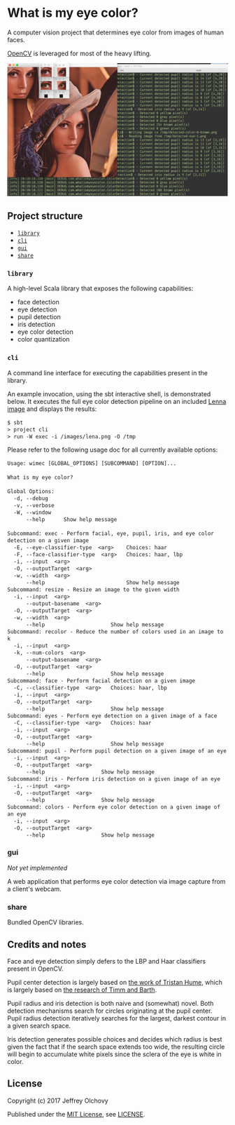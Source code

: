 # What is my eye color?
A computer vision project that determines eye color from images of human faces.

[OpenCV](https://opencv.org) is leveraged for most of the heavy lifting.

![Screenshot of CLI output when run against the 'Lenna' image](screenshots/wimec-lena-output.png)

## Project structure

- [`library`](#library)
- [`cli`](#cli)
- [`gui`](#gui)
- [`share`](#share)

### `library`
A high-level Scala library that exposes the following capabilities:

- face detection
- eye detection
- pupil detection
- iris detection
- eye color detection
- color quantization

### `cli`
A command line interface for executing the capabilities present in the library.

An example invocation, using the sbt interactive shell, is demonstrated below. It executes the full eye color detection pipeline on an included [Lenna image](https://en.wikipedia.org/wiki/Lenna) and displays the results:
```
$ sbt
> project cli
> run -W exec -i /images/lena.png -O /tmp
```

Please refer to the following usage doc for all currently available options:
```
Usage: wimec [GLOBAL_OPTIONS] [SUBCOMMAND] [OPTION]...

What is my eye color?

Global Options:
  -d, --debug
  -v, --verbose
  -W, --window
      --help      Show help message

Subcommand: exec - Perform facial, eye, pupil, iris, and eye color detection on a given image
  -E, --eye-classifier-type  <arg>    Choices: haar
  -F, --face-classifier-type  <arg>   Choices: haar, lbp
  -i, --input  <arg>
  -O, --outputTarget  <arg>
  -w, --width  <arg>
      --help                          Show help message
Subcommand: resize - Resize an image to the given width
  -i, --input  <arg>
      --output-basename  <arg>
  -O, --outputTarget  <arg>
  -w, --width  <arg>
      --help                     Show help message
Subcommand: recolor - Reduce the number of colors used in an image to k
  -i, --input  <arg>
  -k, --num-colors  <arg>
      --output-basename  <arg>
  -O, --outputTarget  <arg>
      --help                     Show help message
Subcommand: face - Perform facial detection on a given image
  -C, --classifier-type  <arg>   Choices: haar, lbp
  -i, --input  <arg>
  -O, --outputTarget  <arg>
      --help                     Show help message
Subcommand: eyes - Perform eye detection on a given image of a face
  -C, --classifier-type  <arg>   Choices: haar
  -i, --input  <arg>
  -O, --outputTarget  <arg>
      --help                     Show help message
Subcommand: pupil - Perform pupil detection on a given image of an eye
  -i, --input  <arg>
  -O, --outputTarget  <arg>
      --help                  Show help message
Subcommand: iris - Perform iris detection on a given image of an eye
  -i, --input  <arg>
  -O, --outputTarget  <arg>
      --help                  Show help message
Subcommand: colors - Perform eye color detection on a given image of an eye
  -i, --input  <arg>
  -O, --outputTarget  <arg>
      --help                  Show help message
```

### gui
*Not yet implemented*

A web application that performs eye color detection via image capture from a client's webcam.

### share
Bundled OpenCV libraries.

## Credits and notes
Face and eye detection simply defers to the LBP and Haar classifiers present in OpenCV.

Pupil center detection is largely based on [the work of Tristan Hume](http://thume.ca/projects/2012/11/04/simple-accurate-eye-center-tracking-in-opencv/), which is largely based on [the research of Timm and Barth](http://www.inb.uni-luebeck.de/publikationen/pdfs/TiBa11b.pdf).

Pupil radius and iris detection is both naive and (somewhat) novel. Both detection mechanisms search for circles originating at the pupil center. Pupil radius detection iteratively searches for the largest, darkest contour in a given search space.

Iris detection generates possible choices and decides which radius is best given the fact that if the search space extends too wide, the resulting circle will begin to accumulate white pixels since the sclera of the eye is white in color.

## License
Copyright (c) 2017 Jeffrey Olchovy

Published under the [MIT License](https://opensource.org/licenses/MIT), see [LICENSE](LICENSE).
